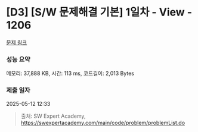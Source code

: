 # [D3] [S/W 문제해결 기본] 1일차 - View - 1206 

[문제 링크](https://swexpertacademy.com/main/code/problem/problemDetail.do?contestProbId=AV134DPqAA8CFAYh) 

### 성능 요약

메모리: 37,888 KB, 시간: 113 ms, 코드길이: 2,013 Bytes

### 제출 일자

2025-05-12 12:33



> 출처: SW Expert Academy, https://swexpertacademy.com/main/code/problem/problemList.do